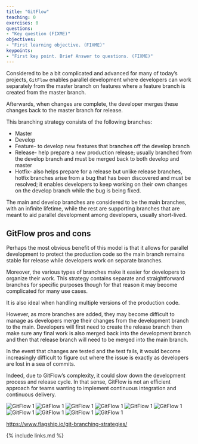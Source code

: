 ```yaml
---
title: "GitFlow"
teaching: 0
exercises: 0
questions:
- "Key question (FIXME)"
objectives:
- "First learning objective. (FIXME)"
keypoints:
- "First key point. Brief Answer to questions. (FIXME)"
---
```


Considered to be a bit complicated and advanced for many of today’s projects, `GitFlow` enables parallel development where developers can work separately from the master branch on features where a feature branch is created from the master branch.

Afterwards, when changes are complete, the developer merges these changes back to the master branch for release.

This branching strategy consists of the following branches:

- Master
- Develop
- Feature- to develop new features that branches off the develop branch
- Release- help prepare a new production release; usually branched from the develop branch and must be merged back to both develop and master
- Hotfix- also helps prepare for a release but unlike release branches, hotfix branches arise from a bug that has been discovered and must be resolved; it enables developers to keep working on their own changes on the develop branch while the bug is being fixed.

The main and develop branches are considered to be the main branches, with an infinite lifetime, while the rest are supporting branches that are meant to aid parallel development among developers, usually short-lived.

## GitFlow pros and cons

Perhaps the most obvious benefit of this model is that it allows for parallel development to protect the production code so the main branch remains stable for release while developers work on separate branches.

Moreover, the various types of branches make it easier for developers to organize their work. This strategy contains separate and straightforward branches for specific purposes though for that reason it may become complicated for many use cases.

It is also ideal when handling multiple versions of the production code.

However, as more branches are added, they may become difficult to manage as developers merge their changes from the development branch to the main. Developers will first need to create the release branch then make sure any final work is also merged back into the development branch and then that release branch will need to be merged into the main branch.

In the event that changes are tested and the test fails, it would become increasingly difficult to figure out where the issue is exactly as developers are lost in a sea of commits.

Indeed, due to GitFlow’s complexity, it could slow down the development process and release cycle. In that sense, GitFlow is not an efficient approach for teams wanting to implement continuous integration and continuous delivery.


![GitFlow 1](../fig/17-gitflow-1.png)
![GitFlow 1](../fig/18-gitflow-2.png)
![GitFlow 1](../fig/19-gitflow-3.png)
![GitFlow 1](../fig/20-gitflow-4.png)
![GitFlow 1](../fig/21-gitflow-5.png)
![GitFlow 1](../fig/22-gitflow-6.png)
![GitFlow 1](../fig/23-gitflow-7.png)
![GitFlow 1](../fig/24-gitflow-8.png)
![GitFlow 1](../fig/25-gitflow-9.png)
![GitFlow 1](../fig/26-gitflow-10.png)




https://www.flagship.io/git-branching-strategies/


{% include links.md %}
